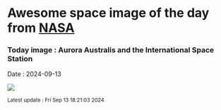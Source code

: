 
# Awesome space image of the day from [NASA](https://api.nasa.gov/)

### Today image : Aurora Australis and the International Space Station
Date : 2024-09-13

![](https://apod.nasa.gov/apod/image/2409/iss071e564695_1024.jpg)

<small>Latest update : Fri Sep 13 18:21:03 2024</small>
        